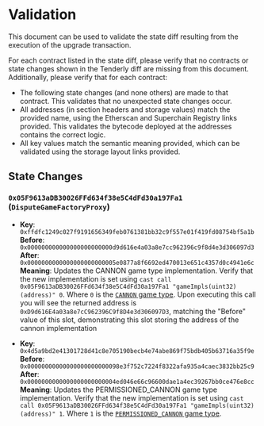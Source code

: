 # Validation

This document can be used to validate the state diff resulting from the execution of the upgrade
transaction.

For each contract listed in the state diff, please verify that no contracts or state changes shown in the Tenderly diff are missing from this document. Additionally, please verify that for each contract:

- The following state changes (and none others) are made to that contract. This validates that no unexpected state changes occur.
- All addresses (in section headers and storage values) match the provided name, using the Etherscan and Superchain Registry links provided. This validates the bytecode deployed at the addresses contains the correct logic.
- All key values match the semantic meaning provided, which can be validated using the storage layout links provided.

## State Changes

### `0x05F9613aDB30026FFd634f38e5C4dFd30a197Fa1` (`DisputeGameFactoryProxy`)

- **Key**: `0xffdfc1249c027f9191656349feb0761381bb32c9f557e01f419fd08754bf5a1b` <br/>
  **Before**: `0x000000000000000000000000d9d616e4a03a8e7cc962396c9f8d4e3d306097d3` <br/>
  **After**: `0x0000000000000000000000005e0877a8f6692ed470013e651c4357d0c4941e6c` <br/>
  **Meaning**: Updates the CANNON game type implementation. Verify that the new implementation is set using `cast call 0x05F9613aDB30026FFd634f38e5C4dFd30a197Fa1 "gameImpls(uint32)(address)" 0`. Where `0` is the [`CANNON` game type](https://github.com/ethereum-optimism/optimism/blob/op-contracts/v1.4.0/packages/contracts-bedrock/src/dispute/lib/Types.sol#L28). Upon executing this call you will see the returned address is `0xD9d616E4a03a8e7cC962396C9f8D4e3d306097D3`, matching the "Before" value of this slot, demonstrating this slot storing the address of the cannon implementation 

- **Key**: `0x4d5a9bd2e41301728d41c8e705190becb4e74abe869f75bdb405b63716a35f9e` <br/>
  **Before**: `0x00000000000000000000000098e3f752c7224f8322afa935a4caec3832bb25c9` <br/>
  **After**: `0x0000000000000000000000004ed046e66c96600dae1a4ec39267bb0ce476e8cc` <br/>
  **Meaning**: Updates the PERMISSIONED_CANNON game type implementation. Verify that the new implementation is set using `cast call 0x05F9613aDB30026FFd634f38e5C4dFd30a197Fa1 "gameImpls(uint32)(address)" 1`. Where `1` is the [`PERMISSIONED_CANNON` game type](https://github.com/ethereum-optimism/optimism/blob/op-contracts/v1.4.0/packages/contracts-bedrock/src/dispute/lib/Types.sol#L31).
